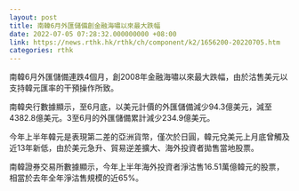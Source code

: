 ```yaml
---
layout: post
title: 南韓6月外匯儲備創金融海嘯以來最大跌幅
date: 2022-07-05 07:28:32.000000000 +08:00
link: https://news.rthk.hk/rthk/ch/component/k2/1656200-20220705.htm
categories: rthk
---
```


南韓6月外匯儲備連跌4個月，創2008年金融海嘯以來最大跌幅，由於沽售美元以支持韓元匯率的干預操作所致。

南韓央行數據顯示，至6月底，以美元計價的外匯儲備減少94.3億美元，減至4382.8億美元。3至6月的外匯儲備累計減少234.9億美元。

今年上半年韓元是表現第二差的亞洲貨幣，僅次於日圓，韓元兌美元上月底曾觸及近13年新低，由於美元急升、貿易逆差擴大、海外投資者拋售當地股票。

南韓證券交易所數據顯示，今年上半年海外投資者淨沽售16.51萬億韓元的股票，相當於去年全年淨沽售規模的近65%。
